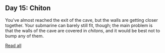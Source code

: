 ## Day 15: Chiton

You've almost reached the exit of the cave, but the walls are getting closer together. Your submarine can barely still fit, though; the main problem is that the walls of the cave are covered in *chitons*, and it would be best not to bump any of them.

[Read all](https://adventofcode.com/2021/day/15)
